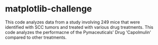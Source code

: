 # matplotlib-challenge

This code analyzes data from a study involving 249 mice that were identified with SCC tumors and treated with various 
drug treatments. This code analyzes the performacne of the Pymaceuticals' Drug 'Capolmulin' compared to other treatments.
